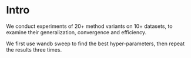# Intro
We conduct experiments of 20+ method variants on 10+ datasets, to examine their generalization, convergence and efficiency.


We first use wandb sweep to find the best hyper-parameters, then repeat the results three times.
